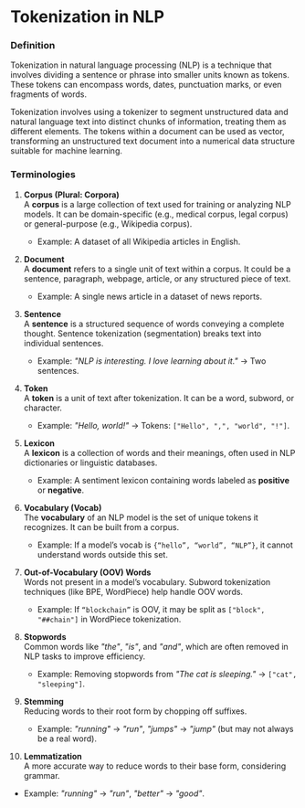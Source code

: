 # Tokenization in NLP

### **Definition**

Tokenization in natural language processing (NLP) is a technique that involves dividing a sentence or phrase into smaller units known as tokens. These tokens can encompass words, dates, punctuation marks, or even fragments of words.

Tokenization involves using a tokenizer to segment unstructured data and natural language text into distinct chunks of information, treating them as different elements. The tokens within a document can be used as vector, transforming an unstructured text document into a numerical data structure suitable for machine learning.

### **Terminologies**

1. **Corpus (Plural: Corpora)**  
   A **corpus** is a large collection of text used for training or analyzing NLP models. It can be domain-specific (e.g., medical corpus, legal corpus) or general-purpose (e.g., Wikipedia corpus).

   - Example: A dataset of all Wikipedia articles in English.

2. **Document**  
   A **document** refers to a single unit of text within a corpus. It could be a sentence, paragraph, webpage, article, or any structured piece of text.

   - Example: A single news article in a dataset of news reports.

3. **Sentence**  
   A **sentence** is a structured sequence of words conveying a complete thought. Sentence tokenization (segmentation) breaks text into individual sentences.

   - Example: _"NLP is interesting. I love learning about it."_ → Two sentences.

4. **Token**  
   A **token** is a unit of text after tokenization. It can be a word, subword, or character.

   - Example: _"Hello, world!"_ → Tokens: `["Hello", ",", "world", "!"]`.

5. **Lexicon**  
   A **lexicon** is a collection of words and their meanings, often used in NLP dictionaries or linguistic databases.

   - Example: A sentiment lexicon containing words labeled as **positive** or **negative**.

6. **Vocabulary (Vocab)**  
   The **vocabulary** of an NLP model is the set of unique tokens it recognizes. It can be built from a corpus.

   - Example: If a model’s vocab is `{“hello”, “world”, “NLP”}`, it cannot understand words outside this set.

7. **Out-of-Vocabulary (OOV) Words**  
   Words not present in a model’s vocabulary. Subword tokenization techniques (like BPE, WordPiece) help handle OOV words.

   - Example: If `“blockchain”` is OOV, it may be split as `["block", "##chain"]` in WordPiece tokenization.

8. **Stopwords**  
   Common words like _"the"_, _"is"_, and _"and"_, which are often removed in NLP tasks to improve efficiency.

   - Example: Removing stopwords from _"The cat is sleeping."_ → `["cat", "sleeping"]`.

9. **Stemming**  
   Reducing words to their root form by chopping off suffixes.

   - Example: _"running"_ → _"run"_, _"jumps"_ → _"jump"_ (but may not always be a real word).

10. **Lemmatization**  
    A more accurate way to reduce words to their base form, considering grammar.

- Example: _"running"_ → _"run"_, _"better"_ → _"good"_.
